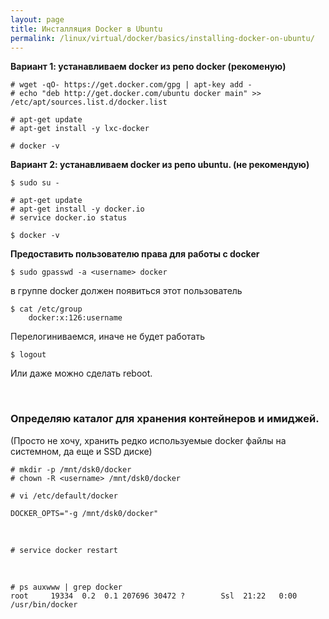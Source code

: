 ```yaml
---
layout: page
title: Инсталляция Docker в Ubuntu
permalink: /linux/virtual/docker/basics/installing-docker-on-ubuntu/
---
```



**Вариант 1: устанавливаем docker из репо docker (рекоменую)**

    # wget -qO- https://get.docker.com/gpg | apt-key add -
    # echo "deb http://get.docker.com/ubuntu docker main" >> /etc/apt/sources.list.d/docker.list

    # apt-get update
    # apt-get install -y lxc-docker

    # docker -v


**Вариант 2: устанавливаем docker из репо ubuntu. (не рекомендую)**

    $ sudo su -

    # apt-get update
    # apt-get install -y docker.io
    # service docker.io status

    $ docker -v


**Предоставить пользователю права для работы с docker**

    $ sudo gpasswd -a <username> docker

в группе docker должен появиться этот пользователь  

    $ cat /etc/group
        docker:x:126:username

Перелогиниваемся, иначе не будет работать

    $ logout

Или даже можно сделать reboot.

<br/>


### Определяю каталог для хранения контейнеров и имиджей.

(Просто не хочу, хранить редко используемые docker файлы на системном, да еще и SSD диске)

    # mkdir -p /mnt/dsk0/docker
    # chown -R <username> /mnt/dsk0/docker

    # vi /etc/default/docker

    DOCKER_OPTS="-g /mnt/dsk0/docker"

<br/>

    # service docker restart

<br/>

    # ps auxwww | grep docker
    root     19334  0.2  0.1 207696 30472 ?        Ssl  21:22   0:00 /usr/bin/docker
